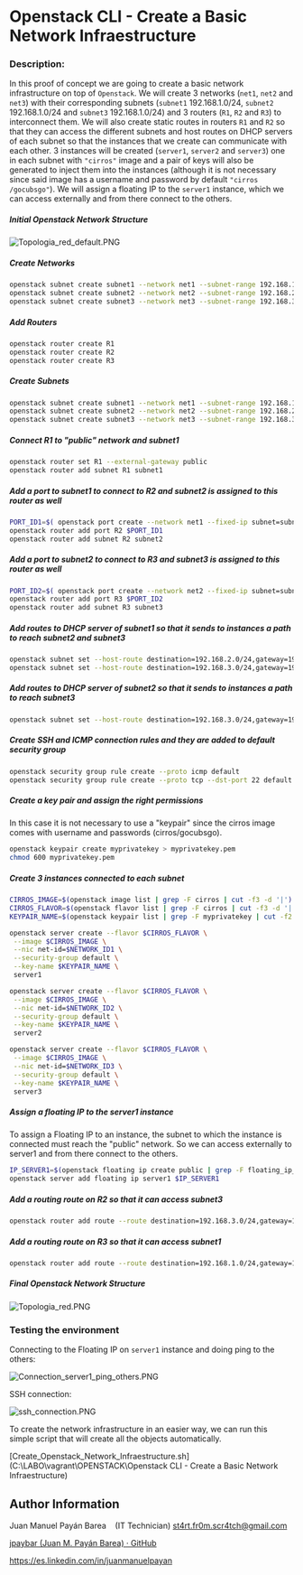 # Openstack CLI - Create a Basic Network Infraestructure

### 

### Description:

In this proof of concept we are going to create a basic network infrastructure on top of `Openstack`. We will create 3 networks (`net1`, `net2` and `net3`) with their corresponding subnets (`subnet1` 192.168.1.0/24, `subnet2` 192.168.1.0/24 and `subnet3` 192.168.1.0/24) and 3 routers (`R1`, `R2` and `R3`) to interconnect them. We will also create static routes in routers `R1` and `R2` so that they can access the different subnets and host routes on DHCP servers of each subnet so that the instances that we create can communicate with each other.
3 instances will be created (`server1`, `server2` and `server3`) one in each subnet with `"cirros"` image and a pair of keys will also be generated to inject them into the instances (although it is not necessary since said image has a username and password by default `"cirros /gocubsgo"`).
We will assign a floating IP to the `server1` instance, which we can access externally and from there connect to the others.

##### Initial Openstack Network Structure

![Topologia_red_default.PNG](https://github.com/jpaybar/OpenStack/blob/main/Openstack%20CLI%20-%20Create%20a%20Basic%20Network%20Infraestructure/images/Topologia_red_default.PNG)

##### Create Networks

```bash
openstack subnet create subnet1 --network net1 --subnet-range 192.168.1.0/24 --dns-nameserver 8.8.8.8 
openstack subnet create subnet2 --network net2 --subnet-range 192.168.2.0/24 --dns-nameserver 8.8.8.8 
openstack subnet create subnet3 --network net3 --subnet-range 192.168.3.0/24 --dns-nameserver 8.8.8.8
```

##### Add Routers

```bash
openstack router create R1
openstack router create R2
openstack router create R3
```

##### Create Subnets

```bash
openstack subnet create subnet1 --network net1 --subnet-range 192.168.1.0/24 --dns-nameserver 8.8.8.8 
openstack subnet create subnet2 --network net2 --subnet-range 192.168.2.0/24 --dns-nameserver 8.8.8.8 
openstack subnet create subnet3 --network net3 --subnet-range 192.168.3.0/24 --dns-nameserver 8.8.8.8 
```

##### Connect R1 to "public" network and subnet1

```bash
openstack router set R1 --external-gateway public 
openstack router add subnet R1 subnet1 
```

##### Add a port to subnet1 to connect to R2 and subnet2 is assigned to this router as well

```bash
PORT_ID1=$( openstack port create --network net1 --fixed-ip subnet=subnet1,ip-address=192.168.1.254 port1 | grep ' id ' | awk '{print $4}')
openstack router add port R2 $PORT_ID1
openstack router add subnet R2 subnet2
```

##### Add a port to subnet2 to connect to R3 and subnet3 is assigned to this router as well

```bash
PORT_ID2=$( openstack port create --network net2 --fixed-ip subnet=subnet2,ip-address=192.168.2.254 port1 | grep ' id ' | awk '{print $4}')
openstack router add port R3 $PORT_ID2
openstack router add subnet R3 subnet3
```

##### Add routes to DHCP server of subnet1 so that it sends to instances a path to reach subnet2 and subnet3

```bash
openstack subnet set --host-route destination=192.168.2.0/24,gateway=192.168.1.254 subnet1
openstack subnet set --host-route destination=192.168.3.0/24,gateway=192.168.1.254 subnet1
```

##### Add routes to DHCP server of subnet2 so that it sends to instances a path to reach subnet3

```bash
openstack subnet set --host-route destination=192.168.3.0/24,gateway=192.168.2.254 subnet2
```

##### Create SSH and ICMP connection rules and they are added to default security group

```bash
openstack security group rule create --proto icmp default
openstack security group rule create --proto tcp --dst-port 22 default
```

##### Create a key pair and assign the right permissions

In this case it is not necessary to use a "keypair" since the cirros image comes with username and passwords (cirros/gocubsgo).

```bash
openstack keypair create myprivatekey > myprivatekey.pem
chmod 600 myprivatekey.pem
```

##### Create 3 instances connected to each subnet

```bash
CIRROS_IMAGE=$(openstack image list | grep -F cirros | cut -f3 -d '|')
CIRROS_FLAVOR=$(openstack flavor list | grep -F cirros | cut -f3 -d '|')
KEYPAIR_NAME=$(openstack keypair list | grep -F myprivatekey | cut -f2 -d ' ')
```

```bash
openstack server create --flavor $CIRROS_FLAVOR \
 --image $CIRROS_IMAGE \
 --nic net-id=$NETWORK_ID1 \
 --security-group default \
 --key-name $KEYPAIR_NAME \
 server1        

openstack server create --flavor $CIRROS_FLAVOR \
 --image $CIRROS_IMAGE \
 --nic net-id=$NETWORK_ID2 \
 --security-group default \
 --key-name $KEYPAIR_NAME \
 server2

openstack server create --flavor $CIRROS_FLAVOR \
 --image $CIRROS_IMAGE \
 --nic net-id=$NETWORK_ID3 \
 --security-group default \
 --key-name $KEYPAIR_NAME \
 server3
```

##### Assign a floating IP to the server1 instance

To assign a Floating IP to an instance, the subnet to which the instance is connected must reach the "public" network. So we can access externally to server1 and from there connect to the others.

```bash
IP_SERVER1=$(openstack floating ip create public | grep -F floating_ip_address | cut -f3 -d '|')
openstack server add floating ip server1 $IP_SERVER1
```

##### Add a routing route on R2 so that it can access subnet3

```bash
openstack router add route --route destination=192.168.3.0/24,gateway=192.168.2.254 R2
```

##### Add a routing route on R3 so that it can access subnet1

```bash
openstack router add route --route destination=192.168.1.0/24,gateway=192.168.2.1 R3
```

##### Final Openstack Network Structure

![Topologia_red.PNG](https://github.com/jpaybar/OpenStack/blob/main/Openstack%20CLI%20-%20Create%20a%20Basic%20Network%20Infraestructure/images/Topologia_red.PNG)

### Testing the environment

Connecting to the Floating IP on `server1` instance and doing ping to the others:

![Connection_server1_ping_others.PNG](C:\LABO\vagrant\OPENSTACK\Openstack%20CLI%20-%20Create%20a%20Basic%20Network%20Infraestructure\images\Connection_server1_ping_others.PNG)

SSH connection:

![ssh_connection.PNG](C:\LABO\vagrant\OPENSTACK\Openstack%20CLI%20-%20Create%20a%20Basic%20Network%20Infraestructure\images\ssh_connection.PNG)

To create the network infrastructure in an easier way, we can run this simple script that will create all the objects automatically.

[Create_Openstack_Network_Infraestructure.sh](C:\LABO\vagrant\OPENSTACK\Openstack CLI - Create a Basic Network Infraestructure)

Author Information
------------------

Juan Manuel Payán Barea    (IT Technician)   [st4rt.fr0m.scr4tch@gmail.com](mailto:st4rt.fr0m.scr4tch@gmail.com)

[jpaybar (Juan M. Payán Barea) · GitHub](https://github.com/jpaybar)

https://es.linkedin.com/in/juanmanuelpayan
